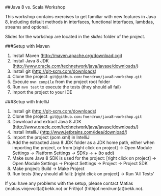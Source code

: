 ##Java 8 vs. Scala Workshop

This workshop contains exercises to get familiar with new features in Java 8, including default methods in interfaces, functional interfaces, lambdas, streams and optional. 

Slides for the workshop are located in the _slides_ folder of the project.

###Setup with Maven
1. Install Maven (http://maven.apache.org/download.cgi)
2. Install Java 8 JDK (http://www.oracle.com/technetwork/java/javase/downloads/)
3. Install git (http://git-scm.com/downloads)
4. Clone the project: `git@github.com:fnerdrum/java8-workshop.git`
5. Execute `mvn compile` from the project root folder
6. Run `mvn test` to execute the tests (they should all fail)
7. Import the project to your IDE

###Setup with IntelliJ
1. Install git (http://git-scm.com/downloads)
2. Clone the project: `git@github.com:fnerdrum/java8-workshop.git`
3. Download and extract Java 8 JDK (http://www.oracle.com/technetwork/java/javase/downloads/)
4. Install IntelliJ (http://www.jetbrains.com/idea/download/)
5. Import the project (pom.xml) in IntelliJ
6. Add the extracted Java 8 JDK folder as a JDK home path, either when importing the project, or from [right click on project] -> Open Module Settings -> Platform Settings -> SDKs -> + (to add)
7. Make sure Java 8 SDK is used for the project: [right click on project] -> Open Module Settings -> Project Settings -> Project -> Project SDK
8. Make project: Build -> Make Project
9. Run tests (they should all fail): [right click on project] -> Run 'All Tests'

If you have any problems with the setup, please contact Matias (matias.vinjevoll(at)bekk.no) or Frithjof (frithjof.nerdrum(at)bekk.no).